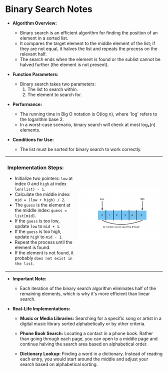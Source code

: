 # Binary Search Notes

- **Algorithm Overview:**

  - Binary search is an efficient algorithm for finding the position of an element in a sorted list.
  - It compares the target element to the middle element of the list; if they are not equal, it halves the list and repeats the process on the relevant half.
  - The search ends when the element is found or the sublist cannot be halved further (the element is not present).

- **Function Parameters:**

  - Binary search takes two parameters:
    1. The list to search within.
    2. The element to search for.

- **Performance:**

  - The running time in Big O notation is O(log n), where 'log' refers to the logarithm base 2.
  - In a worst-case scenario, binary search will check at most log₂(n) elements.

- **Conditions for Use:**
  - The list must be sorted for binary search to work correctly.

<table>
<tr>
<td>

### Implementation Steps:

- Initialize two pointers: `low` at index 0 and `high` at index `len(list) - 1`.
- Calculate the middle index: `mid = (low + high) / 2`.
- The `guess` is the element at the middle index: `guess = list[mid]`.
- If the `guess` is too low, update `low` to `mid + 1`.
- If the `guess` is too high, update `high` to `mid - 1`.
- Repeat the process until the element is found.
- If the element is not found, it probably `does not exist in the list`.

</td>
<td>

![Binary Search Visualization](images/bs.png)

</td>
</tr>
</table>

- **Important Note:**

  - Each iteration of the binary search algorithm eliminates half of the remaining elements, which is why it's more efficient than linear search.

- **Real-Life Implementations:**

  - **Music or Media Libraries:** Searching for a specific song or artist in a digital music library sorted alphabetically or by other criteria.

  - **Phone Book Search:** Locating a contact in a phone book. Rather than going through each page, you can open to a middle page and continue halving the search area based on alphabetical order.

  - **Dictionary Lookup:** Finding a word in a dictionary. Instead of reading each entry, you would start around the middle and adjust your search based on alphabetical sorting.
